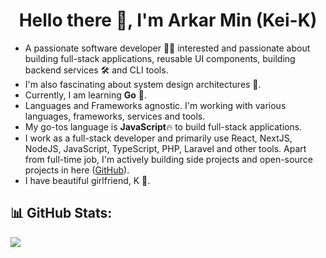 <h1 align="center">
  Hello there 👋, I'm Arkar Min (Kei-K)
</h1>

- A passionate software developer 🧑‍💻 interested and passionate about building full-stack applications, reusable UI components, building backend services 🛠️ and CLI tools.
- I'm also fascinating about system design architectures 🚀.
- Currently, I am learning **Go** 🌱.
- Languages and Frameworks agnostic. I'm working with various languages, frameworks, services and tools.
- My go-tos language is **JavaScript**🔥 to build full-stack applications.
- I work as a full-stack developer and primarily use React, NextJS, NodeJS, JavaScript, TypeScript, PHP, Laravel and other tools. Apart from full-time job, I'm actively building side projects and open-source projects in here ([GitHub](https://github.com/Kei-K23)).
- I have beautiful girlfriend, K 💙.

## 📊 GitHub Stats:
![](https://github-readme-stats.vercel.app/api/top-langs/?username=Kei-K23&theme=dark&hide_border=false&include_all_commits=false&count_private=false&layout=compact)
